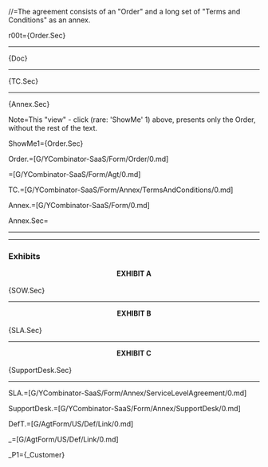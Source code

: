 //=The agreement consists of an "Order" and a long set of "Terms and Conditions" as an annex.

r00t={Order.Sec}<hr>{Doc}<hr>{TC.Sec}<hr>{Annex.Sec}

Note=This "view" - click  (rare: 'ShowMe' 1) above, presents only the Order, without the rest of the text.

ShowMe1={Order.Sec}

Order.=[G/YCombinator-SaaS/Form/Order/0.md]

=[G/YCombinator-SaaS/Form/Agt/0.md]

TC.=[G/YCombinator-SaaS/Form/Annex/TermsAndConditions/0.md]

Annex.=[G/YCombinator-SaaS/Form/0.md]

Annex.Sec=<hr><hr><h3>Exhibits</h3><center><b>EXHIBIT A</b></center><br>{SOW.Sec}<hr><center><b>EXHIBIT B</b></center><br>{SLA.Sec}<hr><center><b>EXHIBIT C</b></center><br>{SupportDesk.Sec}<hr>

SLA.=[G/YCombinator-SaaS/Form/Annex/ServiceLevelAgreement/0.md]

SupportDesk.=[G/YCombinator-SaaS/Form/Annex/SupportDesk/0.md]

DefT.=[G/AgtForm/US/Def/Link/0.md]

_=[G/AgtForm/US/Def/Link/0.md]

_P1={_Customer}
